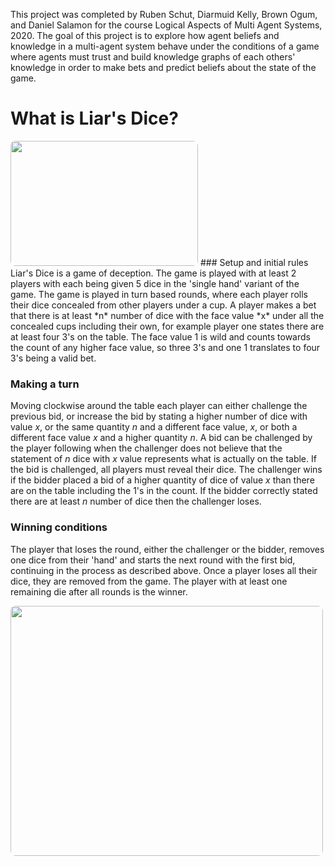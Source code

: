 This project was completed by
Ruben Schut,
Diarmuid Kelly,
Brown Ogum,
and
Daniel Salamon
for the course Logical Aspects of Multi Agent Systems, 2020.
The goal of this project is to explore how agent beliefs and knowledge in a multi-agent system
behave under the conditions of a game where agents must trust and build knowledge graphs of
each others' knowledge in order to make bets and predict beliefs about the state of the game. 
<div id="intro"></div>

# What is Liar's Dice?

<!--<img src={./src/blog/dice-gif.gif} width="200" height="200"/>-->
<img src={https://github.com/Ruben103/epistemiclogic/raw/master/WebInterface/public/src/blog/liarsdice.jpg} width="300" height="200" style="border-radius: 8px  "/>
### Setup and initial rules
Liar's Dice is a game of deception. The game is played with at least 2 players with each being given 5 dice in the 'single hand' variant of the game.
The game is played in turn based rounds, where each player rolls their dice concealed from other players under a cup.
A player makes a bet that there is at least *n* number of dice with the face value *x*
under all the concealed cups including their own, for example player one states there are
at least four 3's on the table. The face value 1 is wild and counts towards the count of any higher face value,
so three 3's and one 1 translates to four 3's being a valid bet.

### Making a turn
Moving clockwise around the table each player can either challenge the previous bid,
or increase the bid by stating a higher number of dice with value *x*, or the same 
 quantity *n* and a different face value, *x*, or both a different face value *x* and a higher quantity *n*.
 A bid can be challenged by the player following when the challenger does not believe that the
 statement of *n* dice with *x* value represents what is actually on the table. If the bid is challenged, all players must reveal their dice. The challenger wins if the bidder placed a bid of a higher 
 quantity of dice of value *x* than there are on the table including the 1's in the count.
 If the bidder correctly stated there are at least *n* number of dice then the challenger loses.
 
### Winning conditions
The player that loses the round, either the challenger or the bidder, removes one dice from their
'hand' and starts the next round with the first bid, continuing in the process as described above. 
Once a player loses all their dice, they are removed from the game. The player with at least one remaining
die after all rounds is the winner. 
 
 <img src={https://github.com/Ruben103/epistemiclogic/raw/master/WebInterface/public/src/blog/Slide1.jpg} width="500" height="400" style="border-radius: 8px; "/>

